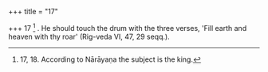 +++
title = "17"

+++
17 [^5] . He should touch the drum with the three verses, 'Fill earth and heaven with thy roar' (Rig-veda VI, 47, 29 seqq.).


[^5]:  17, 18. According to Nārāyaṇa the subject is the king.
